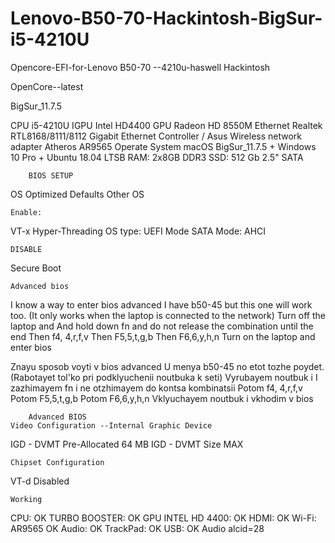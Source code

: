 # Lenovo-B50-70-Hackintosh-BigSur-i5-4210U

Opencore-EFI-for-Lenovo B50-70 --4210u-haswell Hackintosh

OpenCore--latest

BigSur_11.7.5

CPU 			    i5-4210U
IGPU			    Intel HD4400
GPU 			    Radeon HD 8550M
Ethernet                    Realtek RTL8168/8111/8112 Gigabit Ethernet Controller / Asus 
Wireless network adapter    Atheros AR9565
Operate System              macOS BigSur_11.7.5 + Windows 10 Pro + Ubuntu 18.04 LTSB
RAM: 			    2x8GB DDR3
SSD: 			    512 Gb 2.5" SATA

		BIOS SETUP

OS Optimized Defaults 		Other OS
	
	Enable:
VT-x
Hyper-Threading
OS type: UEFI Mode
SATA Mode: AHCI
	
	DISABLE
Secure Boot

	Advanced bios

I know a way to enter bios advanced
I have b50-45 but this one will work too.
(It only works when the laptop is connected to the network)
Turn off the laptop and
And hold down fn and do not release the combination until the end
Then f4, 4,r,f,v
Then F5,5,t,g,b
Then F6,6,y,h,n
Turn on the laptop and enter bios

Znayu sposob voyti v bios advanced
U menya b50-45 no etot tozhe poydet.
(Rabotayet tol'ko pri podklyuchenii noutbuka k seti)
Vyrubayem noutbuk i
I zazhimayem fn i ne otzhimayem do kontsa kombinatsii
Potom f4, 4,r,f,v
Potom F5,5,t,g,b
Potom F6,6,y,h,n
Vklyuchayem noutbuk i vkhodim v bios

		Advanced BIOS
	Video Configuration --Internal Graphic Device
IGD - DVMT Pre-Allocated			64 MB
IGD - DVMT Size					MAX
	
	Chipset Configuration
VT-d						Disabled

	Working

CPU: OK TURBO BOOSTER: OK GPU INTEL HD 4400: OK HDMI: OK Wi-Fi: AR9565 OK Audio: OK TrackPad: OK USB: OK
Audio 			alcid=28

